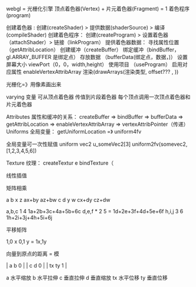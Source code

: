webgl = 光栅化引擎
顶点着色器(Vertex) + 片元着色器(Fragment) = 1 着色程序 (program)

<!-- 步骤 -->

创建着色器 : 创建(createShader) > 提供数据(shaderSource) > 编译 (compileShader)
创建着色程序： 创建(createProgram) > 设置着色器（attachShader）> 链接（linkProgram）
提供着色器数据： 寻找属性位置（getAttribLocation） 创建缓冲（createBuffer） 绑定缓冲（bindBuffer， gl.ARRAY_BUFFER 是绑定点） 存放数据 （bufferData(绑定点，数据，)）
设置屏幕大小 viewPort（0，0，width,height）
使用项目 （useProgram）
启用对应属性 enableVertexAttribArray
渲染(drawArrays(渲染类型, offset??? , ))

<!-- 工作原理 -->

光栅化=》用像素画出来

varying 变量 可从顶点着色器 传值到片段着色器
每个顶点调用一次顶点着色器和片元着色器

Attributes 属性和缓冲的关系： createBuffer => bindBuffer => bufferData => getAttribLocation => enableVertexAttribArray => vertexAttribPointer（传递）
Uniforms 全局变量： getUniformLocation =》 uniform4fv

全局变量可一次性赋值 uniform vec2 u_someVec2[3] uniform2fv(somevec2, [1,2,3,4,5,6])

Texture 纹理： createTextur e bindTexture（

<!-- 数学 -->

线性插值

矩阵相乘

a b x z ax+by az+bw
c d y w cx+dy cz+dw



a,b,c     1  4      1a+2b+3c+4a+5b+6c
d,e,f  *  2  5  =   1d+2e+3f+4d+5e+6f
h,i,j     3  6      1h+2i+3j+4h+5i+6j


平移矩阵

1,0      x
0,1      y   =  1x,1y

向量到原点的距离 = 模


| a  b  0 |
| c  d  0 |
| tx ty 1 |


a 水平缩放  b 水平拉伸  c 垂直拉伸  d 垂直缩放  tx 水平位移  ty 垂直位移